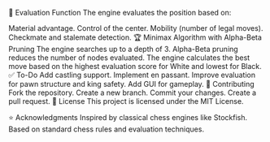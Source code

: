 🎯 Evaluation Function
The engine evaluates the position based on:

Material advantage.
Control of the center.
Mobility (number of legal moves).
Checkmate and stalemate detection.
🏆 Minimax Algorithm with Alpha-Beta Pruning
The engine searches up to a depth of 3.
Alpha-Beta pruning reduces the number of nodes evaluated.
The engine calculates the best move based on the highest evaluation score for White and lowest for Black.
✅ To-Do
 Add castling support.
 Implement en passant.
 Improve evaluation for pawn structure and king safety.
 Add GUI for gameplay.
🤝 Contributing
Fork the repository.
Create a new branch.
Commit your changes.
Create a pull request.
📜 License
This project is licensed under the MIT License.

⭐️ Acknowledgments
Inspired by classical chess engines like Stockfish.
Based on standard chess rules and evaluation techniques.
